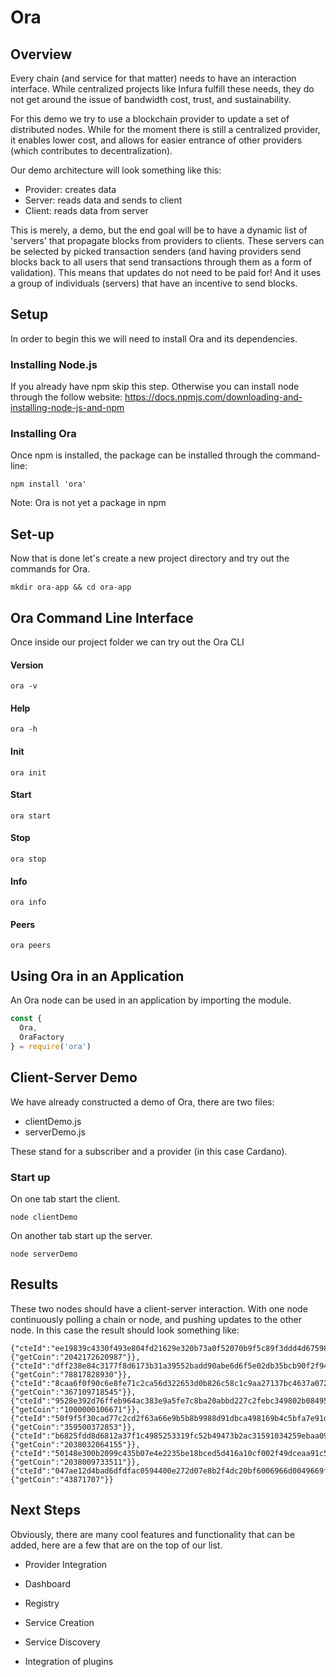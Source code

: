 


# Ora

## Overview

Every chain (and service for that matter) needs to have an interaction interface. While centralized projects like Infura fulfill these needs, they do
not get around the issue of bandwidth cost, trust, and sustainability.

For this demo we try to use a blockchain provider to update a set of distributed nodes. While for the moment there is still a centralized provider, it enables lower cost, and allows for easier entrance of other providers (which contributes to decentralization).

Our demo architecture will look something like this:

- Provider: creates data
- Server: reads data and sends to client
- Client: reads data from server

This is merely, a demo, but the end goal will be to have a dynamic list of 'servers' that propagate blocks from providers to clients.
These servers can be selected by picked transaction senders (and having providers send blocks back to all users that send transactions through them as a
  form of validation). This means that updates do not need to be paid for!  And it uses a group of individuals (servers) that have an incentive to
  send blocks.


## Setup

In order to begin this we will need to install Ora and its dependencies.

### Installing Node.js
If you already have npm skip this step. Otherwise you can install node through the follow website: https://docs.npmjs.com/downloading-and-installing-node-js-and-npm


### Installing Ora
Once npm is installed, the package can be installed through the command-line:

```
npm install 'ora'
```

Note: Ora is not yet a package in npm

## Set-up

Now that is done let's create a new project directory and try out the commands for Ora.

```
mkdir ora-app && cd ora-app
```

## Ora Command Line Interface

Once inside our project folder we can try out the Ora CLI

#### Version
```
ora -v
```

#### Help

```
ora -h
```

#### Init

```
ora init
```

#### Start
```
ora start
```

#### Stop
```
ora stop
```

#### Info
```
ora info
```

#### Peers
```
ora peers
```


## Using Ora in an Application
An Ora node can be used in an application by importing the module.

```javascript
const {
  Ora,
  OraFactory
} = require('ora')

```

## Client-Server Demo

We have already constructed a demo of Ora, there are two files:
- clientDemo.js
- serverDemo.js

These stand for a subscriber and a provider (in this case Cardano).

### Start up

On one tab start the client.

```
node clientDemo
```



On another tab start up the server.
```
node serverDemo
```

## Results
These two nodes should have a client-server interaction. With one node continuously polling a chain or node, and pushing updates to the other node.
In this case the result should look something like:

```console
{"cteId":"ee19839c4330f493e804fd21629e320b73a0f52070b9f5c89f3ddd4d6759828d","cteTimeIssued":1546628651,"cteAmount":{"getCoin":"2042172620987"}},{"cteId":"dff238e84c3177f8d6173b31a39552badd90abe6d6f5e02db35bcb90f2f94e56","cteTimeIssued":1546629411,"cteAmount":{"getCoin":"78817828930"}},{"cteId":"8caa6f0f90c6e8fe71c2ca56d322653d0b826c58c1c9aa27137bc4637a072b0a","cteTimeIssued":1546629411,"cteAmount":{"getCoin":"367109718545"}},{"cteId":"9528e392d76ffeb964ac383e9a5fe7c8ba20abbd227c2febc349802b084952fe","cteTimeIssued":1546629851,"cteAmount":{"getCoin":"1000000106671"}},{"cteId":"50f9f5f30cad77c2cd2f63a66e9b5b8b9988d91dbca498169b4c5bfa7e91d751","cteTimeIssued":1546630531,"cteAmount":{"getCoin":"359500372853"}},{"cteId":"b6825fdd8d6812a37f1c4985253319fc52b49473b2ac31591034259ebaa09988","cteTimeIssued":1546630571,"cteAmount":{"getCoin":"2038032064155"}},{"cteId":"50148e300b2099c435b07e4e2235be18bced5d416a10cf002f49dceaa91c5962","cteTimeIssued":1546630891,"cteAmount":{"getCoin":"2038009733511"}},{"cteId":"047ae12d4bad6dfdfac0594400e272d07e8b2f4dc20bf6006966d0049669fe92","cteTimeIssued":1546631051,"cteAmount":{"getCoin":"43871707"}}
```

## Next Steps
Obviously, there are many cool features and functionality that can be added, here are a few that are on the top of our list.

- Provider Integration

- Dashboard

- Registry

- Service Creation

- Service Discovery

- Integration of plugins

